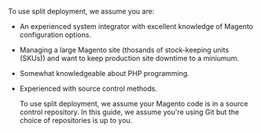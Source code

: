 <div markdown="1">

To use split deployment, we assume you are:

*	An experienced system integrator with excellent knowledge of Magento configuration options.
*	Managing a large Magento site (thosands of stock-keeping units (SKUs)) and want to keep production site downtime to a miniumum.
*	Somewhat knowledgeable about PHP programming.
*	Experienced with source control methods.

	To use split deployment, we assume your Magento code is in a source control repository. In this guide, we assume you're using Git but the choice of repositories is up to you. 